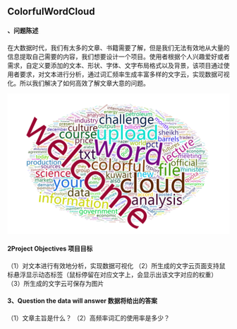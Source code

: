 ## ColorfulWordCloud

#### 、问题陈述
在大数据时代，我们有太多的文章、书籍需要了解，但是我们无法有效地从大量的信息提取自己需要的内容，我们想要设计一个项目。使用者根据个人兴趣爱好或者需求，自定义要添加的文本、形状、字体、文字布局格式以及背景，该项目通过使用者要求，对文本进行分析，通过词汇频率生成丰富多样的文字云，实现数据可视化。所以我们解决了如何高效了解文章大意的问题。

![image](https://github.com/519772745/ColorfulWordCloud/blob/master/wordcloud.png)


#### 2Project Objectives 项目目标
（1）对文本进行有效地分析，实现数据可视化
（2）所生成的文字云页面支持鼠标悬浮显示动态标签（鼠标停留在对应文字上，会显示出该文字对应的权重）
（3）所生成的文字云可保存为图片

#### 3、Question the data will answer 数据将给出的答案 
（1）文章主旨是什么？
（2）高频率词汇的使用率是多少？
